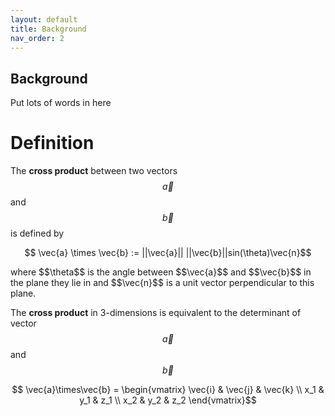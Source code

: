 ```yaml
---
layout: default
title: Background
nav_order: 2
---
```


## Background
Put lots
of
words
in
here

# Definition
The **cross product** between two vectors $$\vec{a}$$ and $$\vec{b}$$ is defined by
<p align="center">
    $$ \vec{a} \times \vec{b} := ||\vec{a}|| ||\vec{b}||sin(\theta)\vec{n}$$
</p>
where $$\theta$$ is the angle between $$\vec{a}$$ and $$\vec{b}$$ in the plane they lie in and $$\vec{n}$$ is a unit vector perpendicular to this plane.

The **cross product** in 3-dimensions is equivalent to the determinant of vector $$\vec{a}$$ and $$\vec{b}$$

$$ \vec{a}\times\vec{b} = 
\begin{vmatrix}
\vec{i} & \vec{j} & \vec{k} \\
x_1 & y_1 & z_1 \\
x_2 & y_2 & z_2
\end{vmatrix}$$
